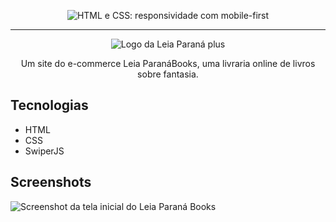 
<p align="center"> <img src="https://imgur.com/Hy6t2jH.png" alt="HTML e CSS: responsividade com mobile-first"> </p>

<hr>

<p align="center"> <img src="https://github.com/MonicaHillman/Leia Paranábooks/blob/aula05/img/Logo.svg" alt="Logo da Leia Paraná plus"> </p>
<p align="center">Um site do e-commerce Leia ParanáBooks, uma livraria online de livros sobre fantasia.</p>

## Tecnologias
* HTML
* CSS
* SwiperJS

## Screenshots
![Screenshot da tela inicial do Leia Paraná Books](https://imgur.com/6GsjQvJ.png)
